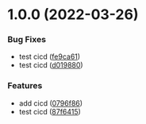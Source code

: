 # 1.0.0 (2022-03-26)


### Bug Fixes

* test cicd ([fe9ca61](https://github.com/garredow/kaios-toolbox/commit/fe9ca610323d9ca327007281700d4e9b62b22e54))
* test cicd ([d019880](https://github.com/garredow/kaios-toolbox/commit/d019880f626c879327489fc49eaa27d461fa6872))


### Features

* add cicd ([0796f86](https://github.com/garredow/kaios-toolbox/commit/0796f865dfd3c6ec262dcc77b0902cebd0410f85))
* test cicd ([87f6415](https://github.com/garredow/kaios-toolbox/commit/87f6415b3232f015bc388fc601a51071303efc75))
